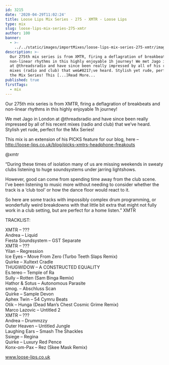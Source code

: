 ```yaml
---
id: 3215
date: '2020-04-29T11:02:24'
title: Loose Lips Mix Series - 275 - XMTR - Loose Lips
type: mix
slug: loose-lips-mix-series-275-xmtr
author: 100
banner:
  - >-
    ../../static/images/importMixes/loose-lips-mix-series-275-xmtr/image3215.jpeg
description: >-
  Our 275th mix series is from XMTR, firing a deflagration of breakbeats and
  non-linear rhythms in this highly enjoyable 1h journey! We met Jago in London
  at @threadsradio and have since been really impressed by all of his recent
  mixes (radio and club) that we&#8217;ve heard. Stylish yet rude, perfect for
  the Mix Series! This [...]Read More...
published: true
firstTags:
  - mix
---
```

Our 275th mix series is from XMTR, firing a deflagration of breakbeats and non-linear rhythms in this highly enjoyable 1h journey!

We met Jago in London at @threadsradio and have since been really impressed by all of his recent mixes (radio and club) that we’ve heard. Stylish yet rude, perfect for the Mix Series!

This mix is an extension of his PICKS feature for our blog, here – http://loose-lips.co.uk/blog/picks-xmtrs-headphone-freakouts

@xmtr

“During these times of isolation many of us are missing weekends in sweaty clubs listening to huge soundsystems under jarring lightshows.

However, good can come from spending time away from the club scene. I’ve been listening to music more without needing to consider whether the track is a ‘club tool’ or how the dance floor would react to it.

So here are some tracks with impossibly complex drum programming, or wonderfully weird breakdowns with that little bit extra that might not fully work in a club setting, but are perfect for a home listen.” XMTR

TRACKLIST:

XMTR – ???  
Andrea – Liquid  
Fiesta Soundsystem – GST Separate  
XMTR – ???  
Yilan – Regression  
Ice Eyes – Move From Zero (Turbo Teeth Slaps Remix)  
Quirke – Xultext Cradle  
THUGWIDOW – A CONSTRUCTED EQUALITY  
Es.tereo – Temple of Ra  
Sully – Rotten (Sam Binga Remix)  
Hathor & Sotus – Autonomous Parasite  
smog. – Abschluss Scan  
Quirke – Sample Devon  
Aphex Twin – 54 Cymru Beats  
Otik – Hunga (Dead Man’s Chest Cosmic Grime Remix)  
Marco Lazovic – Untitled 2  
XMTR – ???  
Andrea – Drummzzy  
Outer Heaven – Untitled Jungle  
Laughing Ears – Smash The Shackles  
Ssiege – Regina  
Quirke – Luxury Red Pence  
Konx-om-Pax – Rez (Skee Mask Remix)

www.loose-lips.co.uk